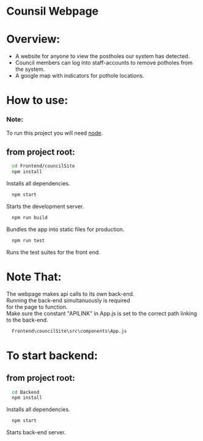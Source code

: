 Counsil Webpage
===============

# Overview:
* A website for anyone to view the postholes our system has detected.
* Council members can log into staff-accounts to remove potholes from the system.
* A google map with indicators for pothole locations.

# How to use:
### Note:
To run this project you will need [node](https://nodejs.org/en/download).

## from project root:
```bash
  cd Frontend/councilSite
  npm install
```
Installs all dependencies.

```bash
  npm start
```
Starts the development server.

```bash
  npm run build
```
Bundles the app into static files for production.

```bash
  npm run test
```
Runs the test suites for the front end.

# Note That:
  The webpage makes api calls to its own back-end.<br>
  Running the back-end simultanuously is required <br>
  for the page to function.<br>
  Make sure the constant "APILINK" in App.js is set to the correct path linking to the back-end.
  ```bash
    Frontend\councilSite\src\components\App.js
  ```

# To start backend:

## from project root:
```bash
  cd Backend
  npm install
```
Installs all dependencies.

```bash
  npm start
```
Starts back-end server.